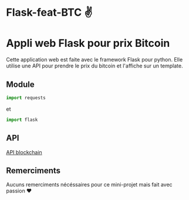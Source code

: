 # Flask-feat-BTC :v:
# Appli web Flask pour prix Bitcoin

Cette application web est faite avec le framework Flask pour python.
Elle utilise une API pour prendre le prix du bitcoin et l'affiche sur un template.

## Module
```python
import requests
```
et 
```python
import flask
```

## API
[API blockchain](https://blockchain.info/ticker?base=BTC)


## Remerciments

Aucuns remerciments nécéssaires pour ce mini-projet mais fait avec passion :heart:

